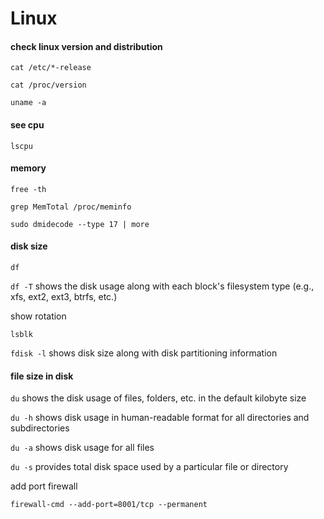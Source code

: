 # Linux
#### check linux version and distribution

```
cat /etc/*-release
```
```
cat /proc/version
```
```
uname -a
```

#### see cpu 
```
lscpu
```
#### memory
```
free -th
```

```
grep MemTotal /proc/meminfo
```
```
sudo dmidecode --type 17 | more
```
#### disk size
```
df
```

```df -T``` shows the disk usage along with each block's filesystem type (e.g., xfs, ext2, ext3, btrfs, etc.)

show rotation
```
lsblk
``` 


```fdisk -l``` shows disk size along with disk partitioning information

#### file size in disk

```du``` shows the disk usage of files, folders, etc. in the default kilobyte size

```du -h``` shows disk usage in human-readable format for all directories and subdirectories

```du -a``` shows disk usage for all files

```du -s``` provides total disk space used by a particular file or directory

add port firewall

```firewall-cmd --add-port=8001/tcp --permanent ```
